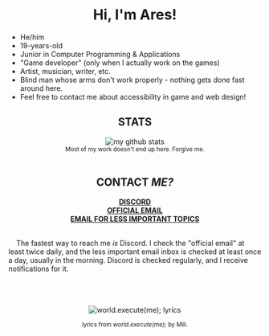 <h1 align="center">Hi, I'm <b>Ares</b>!</h1>

- He/him
- 19-years-old
- Junior in Computer Programming & Applications
- "Game developer" (only when I actually work on the games)
- Artist, musician, writer, etc.
- Blind man whose arms don't work properly - nothing gets done fast around here.
- Feel free to contact me about accessibility in game and web design!

<h2 align="center">STATS</h2>
<div align="center">
  <img width="" src="https://github-readme-stats.vercel.app/api?username=agregory-vhs&layout=compact&hide_title=1&card_width=300" alt="my github stats" />
  <br/>
  <small>Most of my work doesn't end up here. Forgive me.</small>
  <br/>
  <br/>
</div>

<h2 align="center">CONTACT <i>ME?</i></h2>
<div align="center">
  <a href="discordapp.com/users/691780596648640662"><b>DISCORD</b></a><br/>
  <a href="mailto:agregory3@fsu.edu"><b>OFFICIAL EMAIL</b></a><br/>
  <a href="mailto:ihatechalk@gmail.com"><b>EMAIL FOR LESS IMPORTANT TOPICS</b></a><br/>
</div><br/>

    The fastest way to reach me <i>is</i> Discord. I check the "official email" at least twice daily, and the less important email inbox is checked at least once a day, usually in the morning. Discord is checked regularly, and I receive notifications for it.

<br/>
<br/>
<br/>

<div align="center">
  <img width="" src="https://readme-typing-svg.demolab.com?font=Fira+Code&weight=600&duration=800&pause=400&color=33F745&multiline=true&repeat=false&width=435&height=220&lines=switch+on+the+power+line%2C;remember+to+put+on+protection.;lay+down+your+pieces%2C;and+let's+begin+object+creation.;fill+in+my+data+parameters.;initialization...;set+up+our+new+world%2C;and+let's+begin+the+simulation.&layout=company&hide_title=1&card_width=435" alt="world.execute(me); lyrics" />
</div>
<p align="center"><small>lyrics from <i>world.execute(me);</i> by Mili.</small></p>
